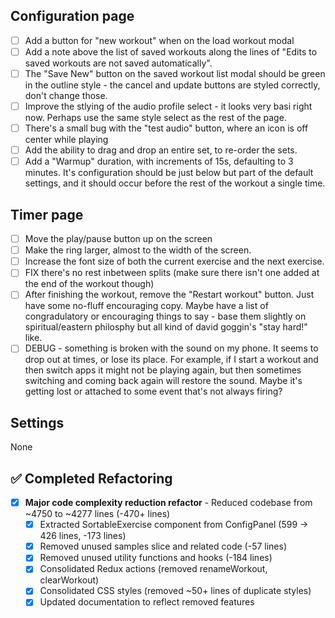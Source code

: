 ## Configuration page

- [ ] Add a button for "new workout" when on the load workout modal
- [ ] Add a note above the list of saved workouts along the lines of "Edits to saved workouts are not saved automatically".
- [ ] The "Save New" button on the saved workout list modal should be green in the outline style - the cancel and update buttons are styled correctly, don't change those.
- [ ] Improve the stlying of the audio profile select - it looks very basi right now. Perhaps use the same style select as the rest of the page.
- [ ] There's a small bug with the "test audio" button, where an icon is off center while playing
- [ ] Add the ability to drag and drop an entire set, to re-order the sets.
- [ ] Add a "Warmup" duration, with increments of 15s, defaulting to 3 minutes. It's configuration should be just below but part of the default settings, and it should occur before the rest of the workout a single time.

## Timer page

- [ ] Move the play/pause button up on the screen
- [ ] Make the ring larger, almost to the width of the screen.
- [ ] Increase the font size of both the current exercise and the next exercise.
- [ ] FIX there's no rest inbetween splits (make sure there isn't one added at the end of the workout though)
- [ ] After finishing the workout, remove the "Restart workout" button. Just have some no-fluff encouraging copy. Maybe have a list of congradulatory or encouraging things to say - base them slightly on spiritual/eastern philosphy but all kind of david goggin's "stay hard!" like.
- [ ] DEBUG - something is broken with the sound on my phone. It seems to drop out at times, or lose its place. For example, if I start a workout and then switch apps it might not be playing again, but then sometimes switching and coming back again will restore the sound. Maybe it's getting lost or attached to some event that's not always firing?

## Settings

None

## ✅ Completed Refactoring

- [x] **Major code complexity reduction refactor** - Reduced codebase from ~4750 to ~4277 lines (-470+ lines)
  - [x] Extracted SortableExercise component from ConfigPanel (599 → 426 lines, -173 lines)
  - [x] Removed unused samples slice and related code (-57 lines)
  - [x] Removed unused utility functions and hooks (-184 lines)  
  - [x] Consolidated Redux actions (removed renameWorkout, clearWorkout)
  - [x] Consolidated CSS styles (removed ~50+ lines of duplicate styles)
  - [x] Updated documentation to reflect removed features
